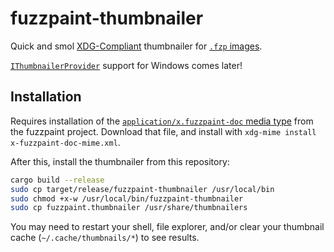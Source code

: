 # fuzzpaint-thumbnailer
Quick and smol [XDG-Compliant](https://specifications.freedesktop.org/thumbnail-spec/thumbnail-spec-latest.html) thumbnailer for [`.fzp` images](https://github.com/Fuzzyzilla/fuzzpaint-vk).

[`IThumbnailerProvider`](https://learn.microsoft.com/en-us/windows/win32/api/thumbcache/nn-thumbcache-ithumbnailprovider) support for Windows comes later!

## Installation
Requires installation of the [`application/x.fuzzpaint-doc` media type](https://github.com/Fuzzyzilla/fuzzpaint-vk/blob/6c6b38f050e6be3b91c33c8afa97b1b13abdc8a1/shell/x-fuzzpaint-doc-mime.xml)
from the fuzzpaint project. Download that file, and install with `xdg-mime install x-fuzzpaint-doc-mime.xml`.

After this, install the thumbnailer from this repository:
```bash
cargo build --release
sudo cp target/release/fuzzpaint-thumbnailer /usr/local/bin
sudo chmod +x-w /usr/local/bin/fuzzpaint-thumbnailer
sudo cp fuzzpaint.thumbnailer /usr/share/thumbnailers
```

You may need to restart your shell, file explorer, and/or clear your thumbnail cache (`~/.cache/thumbnails/*`) to see results.
